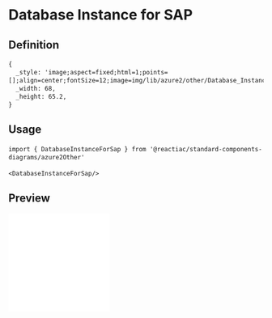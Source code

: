 # Database Instance for SAP

## Definition

```
{
  _style: 'image;aspect=fixed;html=1;points=[];align=center;fontSize=12;image=img/lib/azure2/other/Database_Instance_for_SAP.svg;strokeColor=none;',
  _width: 68,
  _height: 65.2,
}
```

## Usage

```
import { DatabaseInstanceForSap } from '@reactiac/standard-components-diagrams/azure2Other'

<DatabaseInstanceForSap/>
```

## Preview

<img src="./database-instance-for-sap.png" width="200"/>
